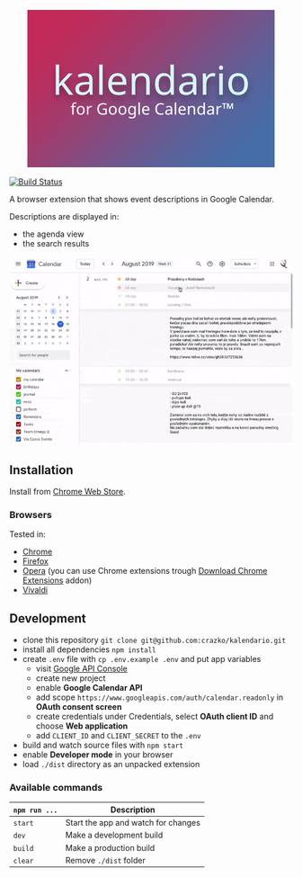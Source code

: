 <p align="center">
  <img src="docs/logo.png">
</p>

[![Build Status](https://travis-ci.org/crazko/kalendario.svg?branch=master)](https://travis-ci.org/crazko/kalendario)

A browser extension that shows event descriptions in Google Calendar.

Descriptions are displayed in:

- the agenda view
- the search results

![Kalendario in Google Calendar](docs/live.gif)

## Installation

Install from [Chrome Web Store](https://chrome.google.com/webstore/detail/kalendario-for-google-calendar/ccoehijdbponhcemihobmdpaeenmgchg).

### Browsers

Tested in:

- [Chrome](https://www.google.com/chrome/)
- [Firefox](https://www.mozilla.org/firefox/download/)
- [Opera](https://www.opera.com/) (you can use Chrome extensions trough [Download Chrome Extensions](https://addons.opera.com/en/extensions/details/download-chrome-extension-9/) addon)
- [Vivaldi](https://vivaldi.com/)

## Development

- clone this repository `git clone git@github.com:crazko/kalendario.git`
- install all dependencies `npm install`
- create `.env` file with `cp .env.example .env` and put app variables
  - visit [Google API Console](https://console.developers.google.com/)
  - create new project
  - enable **Google Calendar API**
  - add scope `https://www.googleapis.com/auth/calendar.readonly` in **OAuth consent screen**
  - create credentials under Credentials, select **OAuth client ID** and choose **Web application**
  - add `CLIENT_ID` and `CLIENT_SECRET` to the `.env`
- build and watch source files with `npm start`
- enable **Developer mode** in your browser
- load `./dist` directory as an unpacked extension

### Available commands

| `npm run ...` | Description                         |
| ------------- | ----------------------------------- |
| `start`       | Start the app and watch for changes |
| `dev`         | Make a development build            |
| `build`       | Make a production build             |
| `clear`       | Remove `./dist` folder              |
